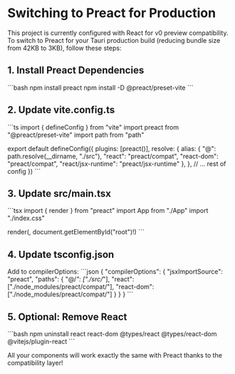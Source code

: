 # Switching to Preact for Production

This project is currently configured with React for v0 preview compatibility. To switch to Preact for your Tauri production build (reducing bundle size from 42KB to 3KB), follow these steps:

## 1. Install Preact Dependencies

\`\`\`bash
npm install preact
npm install -D @preact/preset-vite
\`\`\`

## 2. Update vite.config.ts

\`\`\`ts
import { defineConfig } from "vite"
import preact from "@preact/preset-vite"
import path from "path"

export default defineConfig({
  plugins: [preact()],
  resolve: {
    alias: {
      "@": path.resolve(__dirname, "./src"),
      "react": "preact/compat",
      "react-dom": "preact/compat",
      "react/jsx-runtime": "preact/jsx-runtime"
    },
  },
  // ... rest of config
})
\`\`\`

## 3. Update src/main.tsx

\`\`\`tsx
import { render } from "preact"
import App from "./App"
import "./index.css"

render(<App />, document.getElementById("root")!)
\`\`\`

## 4. Update tsconfig.json

Add to compilerOptions:
\`\`\`json
{
  "compilerOptions": {
    "jsxImportSource": "preact",
    "paths": {
      "@/*": ["./src/*"],
      "react": ["./node_modules/preact/compat/"],
      "react-dom": ["./node_modules/preact/compat/"]
    }
  }
}
\`\`\`

## 5. Optional: Remove React

\`\`\`bash
npm uninstall react react-dom @types/react @types/react-dom @vitejs/plugin-react
\`\`\`

All your components will work exactly the same with Preact thanks to the compatibility layer!
